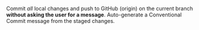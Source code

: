 Commit *all* local changes and push to GitHub (origin) on the current branch **without asking the user for a message**. Auto-generate a Conventional Commit message from the staged changes.